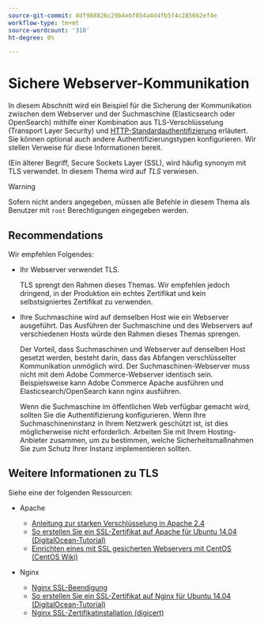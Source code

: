 ```yaml
---
source-git-commit: ddf988826c29b4ebf054a4d4fb5f4c285662ef4e
workflow-type: tm+mt
source-wordcount: '318'
ht-degree: 0%

---
```

# Sichere Webserver-Kommunikation

In diesem Abschnitt wird ein Beispiel für die Sicherung der Kommunikation zwischen dem Webserver und der Suchmaschine (Elasticsearch oder OpenSearch) mithilfe einer Kombination aus TLS-Verschlüsselung (Transport Layer Security) und [HTTP-Standardauthentifizierung](https://datatracker.ietf.org/doc/html/rfc2617) erläutert. Sie können optional auch andere Authentifizierungstypen konfigurieren. Wir stellen Verweise für diese Informationen bereit.

(Ein älterer Begriff, Secure Sockets Layer (SSL), wird häufig synonym mit TLS verwendet. In diesem Thema wird auf *TLS* verwiesen.

>[!WARNING]
>
>Sofern nicht anders angegeben, müssen alle Befehle in diesem Thema als Benutzer mit `root` Berechtigungen eingegeben werden.

## Recommendations

Wir empfehlen Folgendes:

* Ihr Webserver verwendet TLS.

  TLS sprengt den Rahmen dieses Themas. Wir empfehlen jedoch dringend, in der Produktion ein echtes Zertifikat und kein selbstsigniertes Zertifikat zu verwenden.

* Ihre Suchmaschine wird auf demselben Host wie ein Webserver ausgeführt. Das Ausführen der Suchmaschine und des Webservers auf verschiedenen Hosts würde den Rahmen dieses Themas sprengen.

  Der Vorteil, dass Suchmaschinen und Webserver auf denselben Host gesetzt werden, besteht darin, dass das Abfangen verschlüsselter Kommunikation unmöglich wird. Der Suchmaschinen-Webserver muss nicht mit dem Adobe Commerce-Webserver identisch sein. Beispielsweise kann Adobe Commerce Apache ausführen und Elasticsearch/OpenSearch kann nginx ausführen.

  Wenn die Suchmaschine im öffentlichen Web verfügbar gemacht wird, sollten Sie die Authentifizierung konfigurieren. Wenn Ihre Suchmaschineninstanz in Ihrem Netzwerk geschützt ist, ist dies möglicherweise nicht erforderlich. Arbeiten Sie mit Ihrem Hosting-Anbieter zusammen, um zu bestimmen, welche Sicherheitsmaßnahmen Sie zum Schutz Ihrer Instanz implementieren sollten.

## Weitere Informationen zu TLS

Siehe eine der folgenden Ressourcen:

* Apache

   * [Anleitung zur starken Verschlüsselung in Apache 2.4](https://httpd.apache.org/docs/2.4/ssl/ssl_howto.html)
   * [So erstellen Sie ein SSL-Zertifikat auf Apache für Ubuntu 14.04 (DigitalOcean-Tutorial)](https://www.digitalocean.com/community/tutorials/how-to-create-a-ssl-certificate-on-apache-for-ubuntu-14-04)
   * [Einrichten eines mit SSL gesicherten Webservers mit CentOS (CentOS Wiki)](https://wiki.centos.org/HowTos/Https)

* Nginx

   * [Nginx SSL-Beendigung](https://www.nginx.com/resources/admin-guide/nginx-ssl-termination/)
   * [So erstellen Sie ein SSL-Zertifikat auf Nginx für Ubuntu 14.04 (DigitalOcean-Tutorial)](https://www.digitalocean.com/community/tutorials/how-to-create-an-ssl-certificate-on-nginx-for-ubuntu-14-04)
   * [Nginx SSL-Zertifikatinstallation (digicert)](https://www.digicert.com/ssl-certificate-installation-nginx.htm)
